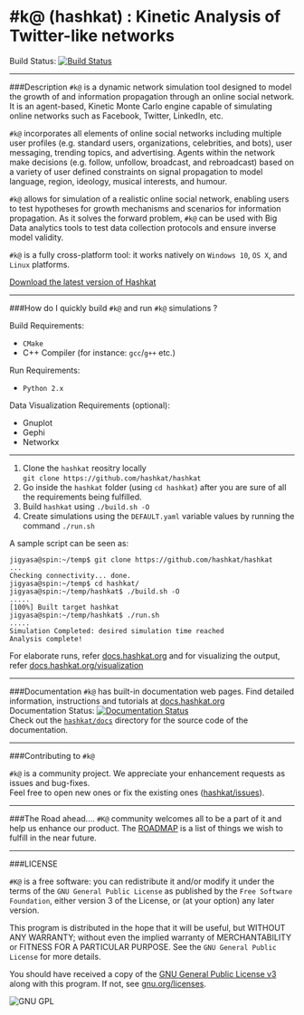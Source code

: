 # #k@ (hashkat) : Kinetic Analysis of Twitter-like networks

Build Status: [![Build Status](https://travis-ci.org/hashkat/hashkat.svg?branch=master)](https://travis-ci.org/hashkat/hashkat)

***

###Description
`#k@` is a dynamic network simulation tool designed to model the growth of and information propagation through an online social network. It is an agent-based, Kinetic Monte Carlo engine capable of simulating online networks such as Facebook, Twitter, LinkedIn, etc.

`#k@` incorporates all elements of online social networks including multiple user profiles (e.g. standard users, organizations, celebrities, and bots), user messaging, trending topics, and advertising. Agents within the network make decisions (e.g. follow, unfollow, broadcast, and rebroadcast) based on a variety of user defined constraints on signal propagation to model language, region, ideology, musical interests, and humour.

`#k@` allows for simulation of a realistic online social network, enabling users to test hypotheses for growth mechanisms and scenarios for information propagation. As it solves the forward problem, `#k@` can be used with Big Data analytics tools to test data collection protocols and ensure inverse model validity.

`#k@` is a fully cross-platform tool: it works natively on `Windows 10`, `OS X`, and `Linux` platforms.

[Download the latest version of Hashkat](http://simulator.science.uoit.ca/hashkat.2015.08.20.tar.gz)

***

###How do I quickly build `#k@` and run `#k@` simulations ?

Build Requirements:
* `CMake`
* C++ Compiler (for instance: `gcc`/`g++` etc.)

Run Requirements:
* `Python 2.x`

Data Visualization Requirements (optional):
* Gnuplot
* Gephi
* Networkx

***

1. Clone the `hashkat` reositry locally<br>`git clone https://github.com/hashkat/hashkat`
2. Go inside the `hashkat` folder (using `cd hashkat`) after you are sure of all the requirements being fulfilled.
3. Build `hashkat` using `./build.sh -O`
4. Create simulations using the `DEFAULT.yaml` variable values by running the command `./run.sh`

A sample script can be seen as:
```
jigyasa@spin:~/temp$ git clone https://github.com/hashkat/hashkat
...
Checking connectivity... done.
jigyasa@spin:~/temp$ cd hashkat/
jigyasa@spin:~/temp/hashkat$ ./build.sh -O
.....
[100%] Built target hashkat
jigyasa@spin:~/temp/hashkat$ ./run.sh
.....
Simulation Completed: desired simulation time reached
Analysis complete!
```

For elaborate runs, refer [docs.hashkat.org](http://docs.hashkat.org/en/latest/) and for visualizing the output, refer [docs.hashkat.org/visualization](http://docs.hashkat.org/en/latest/visualization/)

***
###Documentation
`#k@` has built-in documentation web pages. Find detailed information, instructions and tutorials at [docs.hashkat.org](http://docs.hashkat.org/en/latest/)
<br>Documentation Status: [![Documentation Status](https://readthedocs.org/projects/hashkat/badge/?version=latest)](https://readthedocs.org/projects/hashkat/?badge=latest)
<br>Check out the [`hashkat/docs`](https://github.com/hashkat/hashkat/tree/master/docs) directory for the source code of the documentation.

***

###Contributing to `#k@`

`#k@` is a community project. We appreciate your enhancement requests as issues and bug-fixes. 
<br>Feel free to open new ones or fix the existing ones ([hashkat/issues](https://github.com/hashkat/hashkat/issues)).

***

###The Road ahead....
`#K@` community welcomes all to be a part of it and help us enhance our product. The [ROADMAP](https://github.com/hashkat/hashkat/blob/master/ROADMAP.md) is a list of things we wish to fulfill in the near future.

***

###LICENSE

`#K@` is a free software: you can redistribute it and/or modify it under the terms of the `GNU General Public License` as published by the `Free Software Foundation`, either version 3 of the License, or (at your option) any later version.

This program is distributed in the hope that it will be useful, but WITHOUT ANY WARRANTY; without even the implied warranty of MERCHANTABILITY or FITNESS FOR A PARTICULAR PURPOSE. See the `GNU General Public License` for more details.

You should have received a copy of the [GNU General Public License v3](https://github.com/hashkat/hashkat/blob/master/LICENSE) along with this program. If not, see [gnu.org/licenses](http://www.gnu.org/licenses/).

![GNU GPL](https://www.gnu.org/graphics/gplv3-88x31.png)

